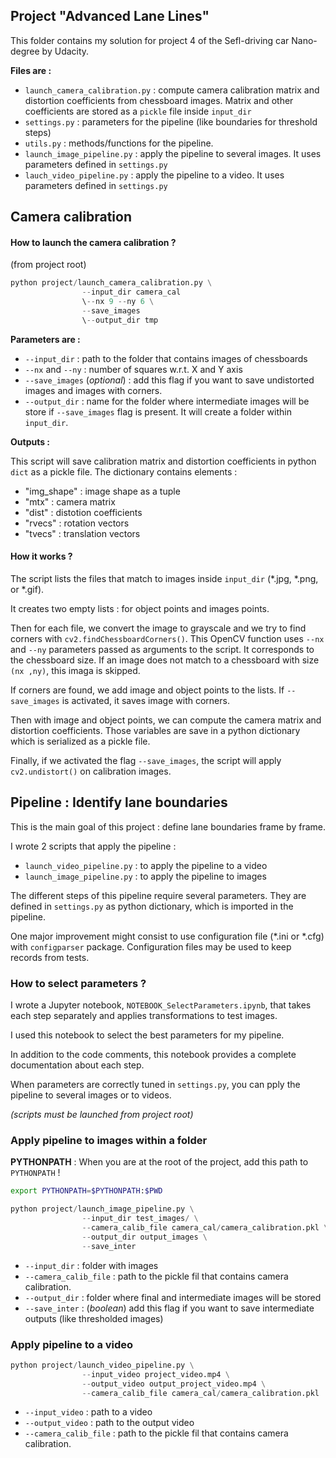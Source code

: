 ## Project "Advanced Lane Lines"

This folder contains my solution for project 4 of the Sefl-driving car Nano-degree by Udacity.


**Files are :**

- `launch_camera_calibration.py` : compute camera calibration matrix and distortion coefficients from chessboard images.
 Matrix and other coefficients are stored as a `pickle` file inside `input_dir`
- `settings.py` : parameters for the pipeline (like boundaries for threshold steps)
- `utils.py` : methods/functions for the pipeline.
- `launch_image_pipeline.py` : apply the pipeline to several images. It uses parameters defined in `settings.py`
- `lauch_video_pipeline.py` : apply the pipeline to a video. It uses parameters defined in `settings.py`


## Camera calibration

#### How to launch the camera calibration ?

(from project root)

```python
python project/launch_camera_calibration.py \
                --input_dir camera_cal
                \--nx 9 --ny 6 \
                --save_images
                \--output_dir tmp
```

**Parameters are :**

- `--input_dir` : path to the folder that contains images of chessboards
- `--nx` and `--ny` : number of squares w.r.t. X and Y axis
- `--save_images` (_optional_) : add this flag if you want to save undistorted images and images with corners.
- `--output_dir` : name for the folder where intermediate images will be store if `--save_images` flag is present. It will create a folder within `input_dir`.

**Outputs :**

This script will save calibration matrix and distortion coefficients in python `dict` as a pickle file.
The dictionary contains elements :
- "img_shape" : image shape as a tuple
- "mtx" : camera matrix
- "dist" : distotion coefficients
- "rvecs" : rotation vectors
- "tvecs" : translation vectors

#### How it works ?

The script lists the files that match to images inside `input_dir` (*.jpg, *.png, or *.gif).

It creates two empty lists : for object points and images points.

Then for each file, we convert the image to grayscale and we try to find corners with `cv2.findChessboardCorners()`.
This OpenCV function uses `--nx` and `--ny` parameters passed as arguments to the script.
It corresponds to the chessboard size. If an image does not match to a chessboard with size `(nx ,ny)`, this imaga is skipped.

If corners are found, we add image and object points to the lists.
If `--save_images` is activated, it saves image with corners.

Then with image and object points, we can compute the camera matrix and distortion coefficients.
Those variables are save in a python dictionary which is serialized as a pickle file.

Finally, if we activated the flag `--save_images`, the script will apply `cv2.undistort()` on calibration images.


## Pipeline : Identify lane boundaries

This is the main goal of this project : define lane boundaries frame by frame.

I wrote 2 scripts that apply the pipeline :
- `launch_video_pipeline.py` : to apply the pipeline to a video
- `launch_image_pipeline.py` : to apply the pipeline to images

The different steps of this pipeline require several parameters.
They are defined in `settings.py` as python dictionary, which is imported in the pipeline.

One major improvement might consist to use configuration file (*.ini or *.cfg) with `configparser` package.
Configuration files may be used to keep records from tests.


### How to select parameters ?

I wrote a Jupyter notebook, `NOTEBOOK_SelectParameters.ipynb`, that takes each step separately and applies transformations to test images.

I used this notebook to select the best parameters for my pipeline.

In addition to the code comments, this notebook provides a complete documentation about each step.

When parameters are correctly tuned in `settings.py`, you can pply the pipeline to several images or to videos.

_(scripts must be launched from project root)_

### Apply pipeline to images within a folder

**PYTHONPATH** :
When you are at the root of the project, add this path to `PYTHONPATH` !

```bash
export PYTHONPATH=$PYTHONPATH:$PWD
```

```python
python project/launch_image_pipeline.py \
                --input_dir test_images/ \
                --camera_calib_file camera_cal/camera_calibration.pkl \
                --output_dir output_images \
                --save_inter
```

- `--input_dir` : folder with images
- `--camera_calib_file` : path to the pickle fil that contains camera calibration.
- `--output_dir` : folder where final and intermediate images will be stored
- `--save_inter` : (_boolean_) add this flag if you want to save intermediate outputs (like thresholded images)



### Apply pipeline to a video

```python
python project/launch_video_pipeline.py \
                --input_video project_video.mp4 \
                --output_video output_project_video.mp4 \
                --camera_calib_file camera_cal/camera_calibration.pkl
```

- `--input_video` : path to a video
- `--output_video` : path to the output video
- `--camera_calib_file` : path to the pickle fil that contains camera calibration.

